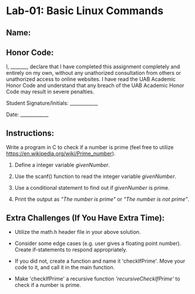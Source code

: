 # Lab-01: Basic Linux Commands

## Name: 

## Honor Code:

I, _______, declare that I have completed this assignment completely and entirely on my own, without any unathorized consultation from others or unathorized access to online websites. I have read the UAB Academic Honor Code and understand that any breach of the UAB Academic Honor Code may result in severe penalties.

Student Signature/Initials: ____________

Date: ____________

## Instructions:

Write a program in C to check if a number is prime (feel free to utilize https://en.wikipedia.org/wiki/Prime_number).

1. Define a integer variable *givenNumber*.

2. Use the scanf() function to read the integer variable *givenNumber*.

3. Use a conditional statement to find out if *givenNumber* is prime.

4. Print the output as *"The number is prime"* or *"The number is not prime"*.

## Extra Challenges (If You Have Extra Time):

- Utilize the math.h header file in your above solution.

- Consider some edge cases (e.g. user gives a floating point number). Create if-statements to respond appropriately.

- If you did not, create a function and name it 'checkIfPrime'. Move your code to it, and call it in the main function.

- Make 'checkIfPrime' a recursive function *'recursiveCheckIfPrime'* to check if a number is prime.